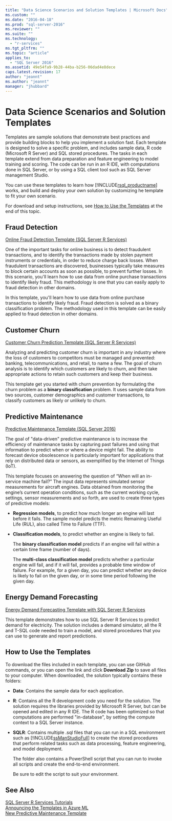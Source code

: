 ```yaml
---
title: "Data Science Scenarios and Solution Templates | Microsoft Docs"
ms.custom: ""
ms.date: "2016-04-18"
ms.prod: "sql-server-2016"
ms.reviewer: ""
ms.suite: ""
ms.technology: 
  - "r-services"
ms.tgt_pltfrm: ""
ms.topic: "article"
applies_to: 
  - "SQL Server 2016"
ms.assetid: 49e54fa9-9b28-44ba-b256-06dad4e8dece
caps.latest.revision: 17
author: "jeannt"
ms.author: "jeannt"
manager: "jhubbard"
---
```

# Data Science Scenarios and Solution Templates
Templates are sample solutions that demonstrate best practices and provide building blocks to help you implement a solution fast. Each template is designed to solve a specific problem, and includes sample data, R code (Microsoft R Server) and SQL stored procedures. The tasks in each template extend from data preparation and feature engineering to model training and scoring. The code can be run in an R IDE, with computations done in SQL Server, or by using a SQL client tool such as SQL Server management Studio.  
  
You can use these templates to learn how [!INCLUDE[rsql_productname](../../includes/rsql-productname-md.md)] works, and build and deploy your own solution by customizing he template to fit your own scenario.  
  
For download and setup instructions, see [How to Use the Templates](#bkmk_HowTo) at the end of this topic.  
  
## Fraud Detection  
[Online Fraud Detection Template (SQL Server R Services)](https://github.com/Microsoft/SQL-Server-R-Services-Samples/blob/master/FraudDetection/Introduction.md)  
  
One of the important tasks for online business is to detect fraudulent transactions, and to identify the transactions made by stolen payment instruments or credentials, in order to reduce charge back losses. When fraudulent transactions are discovered, businesses typically take measures to block certain accounts as soon as possible, to prevent further losses. In this scenario, you'll learn how to use data from online purchase transactions to identify likely fraud. This methodology is one that you can easily apply to fraud detection in other domains.  
  
In this template, you'll learn how to use data from online purchase transactions to identify likely fraud. Fraud detection is solved as a binary classification problem. The methodology used in this template can be easily applied to fraud detection in other domains.    
  
## Customer Churn  
[Customer Churn Prediction Template (SQL Server R Services)](https://github.com/Microsoft/SQL-Server-R-Services-Samples/blob/master/Churn/Introduction.md)  
  
Analyzing  and predicting customer churn is important in any industry where the loss of customers to competitors must be managed and prevented:  banking, telecommunications, and retail, to name a few. The goal of churn analysis is to identify which customers are likely to churn, and then take appropriate actions to retain such customers and keep their business.  
  
This template get you started with churn prevention by formulating the churn problem as a **binary classification** problem. It uses sample data from two sources, customer demographics and customer transactions, to classify customers as likely or unlikely to churn.   
  
## Predictive Maintenance  
[Predictive Maintenance Template (SQL Server 2016)](https://github.com/Microsoft/SQL-Server-R-Services-Samples/blob/master/PredictiveMaintenance/Introduction.md)  
  
The goal of "data-driven" predictive maintenance is to increase the efficiency of maintenance tasks by capturing past failures and using that information to predict when or where a device might fail. The ability to forecast device obsolescence is particularly important for applications that rely on distributed data or sensors, as exemplified by the Internet of Things (IoT).  
  
This template focuses on answering the question of “When will an in-service machine fail?” The input data represents simulated sensor measurements for aircraft engines. Data obtained from monitoring the engine’s current operation conditions, such as the current working cycle, settings, sensor measurements and so forth, are used to create three types of predictive models:  
  
-   **Regression models**, to predict how much longer an engine will last before it fails. The sample model predicts the metric Remaining Useful Life (RUL), also called Time to Failure (TTF).  
  
-   **Classification models**, to predict whether an engine is likely to fail.  
  
    The **binary classification model** predicts if an engine will fail within a certain time frame (number of days).  
  
    The **multi-class classification model** predicts whether a particular engine will fail, and if it will fail, provides a probable time window of failure. For example, for a given day, you can predict whether any device is likely to fail on the given day, or in some time period following the given day.  
      
      
## Energy Demand Forecasting  
[Energy Demand Forecasting Template with SQL Server R Services](https://gallery.cortanaintelligence.com/Tutorial/Energy-Demand-Forecast_Template_with_SQL-Server-R-Services-1)  
  
This template demonstrates how to use SQL Server R Services to predict demand for electricity. The solution includes a demand simulator, all the R and T-SQL code needed to train a model, and stored procedures that you can use to generate and report predictions.   
  
## <a name="bkmk_HowTo"></a>How to Use the Templates  
To download the files included in each template, you can use GitHub commands, or you can open the link and click **Download Zip** to save all files to your computer.  When downloaded, the solution typically contains these folders:  
  
-   **Data**: Contains the sample data for each application.  
  
-   **R**: Contains all the R development code you need for the solution. The solution requires the libraries provided by Microsoft R Server, but can be opened and edited in any R IDE. The R code has been optimized so that computations are performed "in-database", by setting the compute context to a SQL Server instance.  
  
-   **SQLR**: Contains multiple .sql files that you can run in a SQL environment such as [!INCLUDE[ssManStudioFull](../../includes/ssmanstudiofull-md.md)] to create the stored procedures that perform related tasks such as data processing, feature engineering, and model deployment.  
  
    The folder also contains a PowerShell script that you can run to invoke all scripts and create the end-to-end environment.  
  
    Be sure to edit the script to suit your environment.  
  
  
## See Also  
[SQL Server R Services Tutorials](../../advanced-analytics/r-services/sql-server-r-services-tutorials.md)  
[Announcing the Templates in Azure ML](https://blogs.technet.microsoft.com/machinelearning/2015/04/09/exciting-new-templates-in-azure-ml/)  
[New Predictive Maintenance Template](https://blogs.technet.microsoft.com/machinelearning/2015/04/09/exciting-new-templates-in-azure-ml/)  
  
  
  
